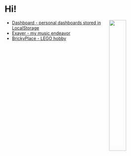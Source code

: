 # Hi!

<picture>
    <source media="(prefers-color-scheme: dark)" srcset="https://api.githubtrends.io/user/svg/Xayer/repos?time_range=one_year&include_private=True&loc_metric=changed&theme=dark">
    <img align="right" width="33%" src="https://api.githubtrends.io/user/svg/Xayer/repos?time_range=one_year&include_private=True&loc_metric=changed&theme=dark">
</picture>

- [Dashboard - personal dashboards stored in LocalStorage](https://dashboard.rabol.co/dashboards?gist=363ca0a4e489a33b431d5572fd0024a3)
- [Exayer - my music endeavor](exayer.com)
- [BrickyPlace - LEGO hobby](instagram.com/BrickyPlace)
